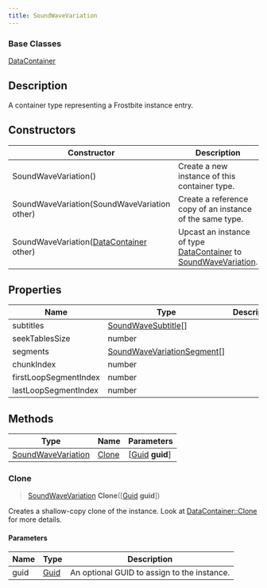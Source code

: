 ```yaml
---
title: SoundWaveVariation
---
```

### Base Classes

[DataContainer](/vext/ref/shared/class/datacontainer)

## Description

A container type representing a Frostbite instance entry.

## Constructors

| Constructor                                                                   | Description                                                                                                                 |
| ----------------------------------------------------------------------------- | --------------------------------------------------------------------------------------------------------------------------- |
| SoundWaveVariation()                                                          | Create a new instance of this container type.                                                                               |
| SoundWaveVariation(SoundWaveVariation other)                                  | Create a reference copy of an instance of the same type.                                                                    |
| SoundWaveVariation([DataContainer](/vext/ref/shared/class/datacontainer) other) | Upcast an instance of type [DataContainer](/vext/ref/shared/class/datacontainer) to [SoundWaveVariation](SoundWaveVariation). |

## Properties

| Name                  | Type                                                       | Description |
| --------------------- | ---------------------------------------------------------- | ----------- |
| subtitles             | [SoundWaveSubtitle](SoundWaveSubtitle)\[\]                 |             |
| seekTablesSize        | number                                                     |             |
| segments              | [SoundWaveVariationSegment](SoundWaveVariationSegment)\[\] |             |
| chunkIndex            | number                                                     |             |
| firstLoopSegmentIndex | number                                                     |             |
| lastLoopSegmentIndex  | number                                                     |             |

## Methods

| Type                                     | Name            | Parameters                                     |
| ---------------------------------------- | --------------- | ---------------------------------------------- |
| [SoundWaveVariation](SoundWaveVariation) | [Clone](#clone) | \[[Guid](/vext/ref/shared/class/guid) **guid**\] |

### Clone

> [SoundWaveVariation](SoundWaveVariation) **Clone**(\[[Guid](/vext/ref/shared/class/guid) **guid**\])

Creates a shallow-copy clone of the instance. Look at [DataContainer::Clone](/vext/ref/shared/class/datacontainer#clone) for more details.

#### Parameters

| Name | Type         | Description                                 |
| ---- | ------------ | ------------------------------------------- |
| guid | [Guid](Guid) | An optional GUID to assign to the instance. |
